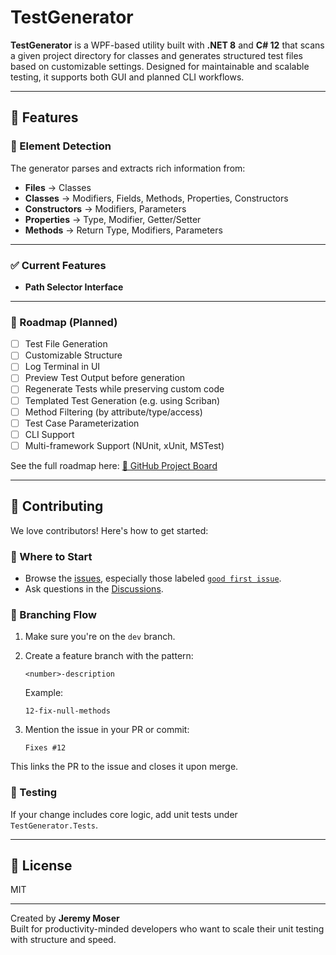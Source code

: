 # TestGenerator

**TestGenerator** is a WPF-based utility built with **.NET 8** and **C# 12** that scans a given project directory for classes and generates structured test files based on customizable settings. Designed for maintainable and scalable testing, it supports both GUI and planned CLI workflows.

---

## 🚀 Features

### 🧠 Element Detection
The generator parses and extracts rich information from:
- **Files** → Classes
- **Classes** → Modifiers, Fields, Methods, Properties, Constructors
- **Constructors** → Modifiers, Parameters
- **Properties** → Type, Modifier, Getter/Setter
- **Methods** → Return Type, Modifiers, Parameters

---

### ✅ Current Features
- **Path Selector Interface**

---

### 🧭 Roadmap (Planned)
- [ ] Test File Generation
- [ ] Customizable Structure
- [ ] Log Terminal in UI
- [ ] Preview Test Output before generation  
- [ ] Regenerate Tests while preserving custom code  
- [ ] Templated Test Generation (e.g. using Scriban)  
- [ ] Method Filtering (by attribute/type/access)  
- [ ] Test Case Parameterization  
- [ ] CLI Support  
- [ ] Multi-framework Support (NUnit, xUnit, MSTest)

See the full roadmap here: [📌 GitHub Project Board](https://github.com/users/Zediwan/projects/6)

---

## 🤝 Contributing

We love contributors! Here's how to get started:

### 🧭 Where to Start
- Browse the [issues](https://github.com/Zediwan/TestGenerator/issues), especially those labeled [`good first issue`](https://github.com/Zediwan/TestGenerator/issues?q=is%3Aopen+is%3Aissue+label%3A%22good+first+issue%22).
- Ask questions in the [Discussions](https://github.com/Zediwan/TestGenerator/discussions).

### 🧵 Branching Flow
1. Make sure you're on the `dev` branch.
2. Create a feature branch with the pattern:
   ```
   <number>-description
   ```
   Example:
   ```
   12-fix-null-methods
   ```

3. Mention the issue in your PR or commit:
   ```
   Fixes #12
   ```

This links the PR to the issue and closes it upon merge.

### 🧪 Testing
If your change includes core logic, add unit tests under `TestGenerator.Tests`.

---

## 📄 License
MIT

---

Created by **Jeremy Moser**  
Built for productivity-minded developers who want to scale their unit testing with structure and speed.

